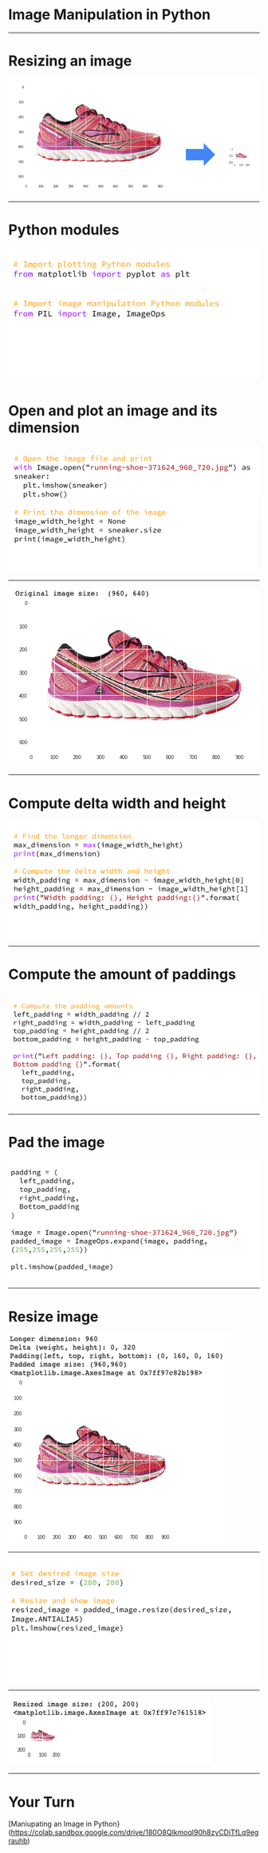 # Image Manipulation in Python

---

# Resizing an image

![](res/imagemaninpy1.png)

<!--
There are times when working with input data that consists of images, one needs to manipulate the images to ensure they are a good quality input to feed to  your ML model, for example: resizing the images to a uniform dimension or colorspace.
-->

---

# Python modules

![](res/imagemaninpy2.png)

<!--
Matplotlib
* we’ll use the matplotlib Python library that you’re familiar with and have used for creating charts, but in this exercise we’ll use it to plot an image, instead of chart.

PIL
* Python Imaging Library
* is a free library for the Python programming language that adds support for opening, manipulating, and saving many different image file formats
* a newer fork of PIL is called Pillow
-->

# Open and plot an image and its dimension

![](res/imagemaninpy3.png)

<!--
Open an image file: using PIL, open the image specified in the image file path

Plot the image: using Matplotlib, show the image so we can see how the image looks like and its dimension
-->

---

![](res/imagemaninpy4.png)

<!--
It’s a sneaker!
Rectangular shape
Dimension is 960 by 640 pixels

Remember the goal is to end up with a thumbnail image which is square and with 200 by 200 pixels dimension.

Question for students:
How do we get there?
If the image is resized from rectangular (960x640) to square (200x200), what happens to the image?

There are a variety of ways, and one way is:
To pad the image in the original dimension into a square shape
Then, sized down into the correct dimension

Let’s how to do that in code
-->

---

# Compute delta width and height
![](res/imagemaninpy5.png)

<!--
How do we figure how much to pad the image to make it square shape?
First, determine the longest dimension between the width and height of the original image
Figure out how much padding needed in the height and width of the image.  In this case, we need to pad the image’s height to match the image’s width.
-->

---

# Compute the amount of paddings

![](res/imagemaninpy6.png)

<!--
But wait!  In order to keep the shoes centered on the image - we need to pad the height both at the top as well as at the bottom, thus HALF the needed pad will be added to the bottom and the other half to the top of the image.
-->

---

# Pad the image

![](res/imagemaninpy7.png)

<!--
Alright, ready to do the padding - we use PIL module again to do the padding by passing in the original image, padding figures in pixels (left, top, right, bottom), and the background color of the padding pixels.
-->

---

# Resize image

![](res/imagemaninpy8.png)

<!--
Now we need just to reduced the dimension into a thumbnail size of 200 by 200 pixels.
-->

---

![](res/imagemaninpy9.png)

<!--
Again, we use the PIL module to do so by passing in the desired_size.
-->

---

![](res/imagemaninpy10.png)

<!--
Here’s the final image.
-->

---

# Your Turn

[Maniupating an Image in Python}(https://colab.sandbox.google.com/drive/180O8QlkmoqI90h8zyCDiTfLq9egrauhb)
